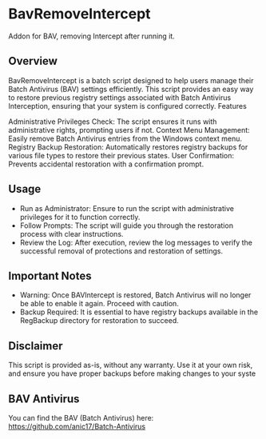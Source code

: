 # BavRemoveIntercept
Addon for BAV, removing Intercept after running it. 
## Overview

BavRemoveIntercept is a batch script designed to help users manage their Batch Antivirus (BAV) settings efficiently. This script provides an easy way to restore previous registry settings associated with Batch Antivirus Interception, ensuring that your system is configured correctly.
Features

Administrative Privileges Check: The script ensures it runs with administrative rights, prompting users if not.
Context Menu Management: Easily remove Batch Antivirus entries from the Windows context menu.
Registry Backup Restoration: Automatically restores registry backups for various file types to restore their previous states.
User Confirmation: Prevents accidental restoration with a confirmation prompt.

## Usage

- Run as Administrator: Ensure to run the script with administrative privileges for it to function correctly.
- Follow Prompts: The script will guide you through the restoration process with clear instructions.
- Review the Log: After execution, review the log messages to verify the successful removal of protections and restoration of settings.

## Important Notes

- Warning: Once BAVIntercept is restored, Batch Antivirus will no longer be able to enable it again. Proceed with caution.
- Backup Required: It is essential to have registry backups available in the RegBackup directory for restoration to succeed.

## Disclaimer

This script is provided as-is, without any warranty. Use it at your own risk, and ensure you have proper backups before making changes to your syste

## BAV Antivirus
You can find the BAV (Batch Antivirus) here: https://github.com/anic17/Batch-Antivirus
